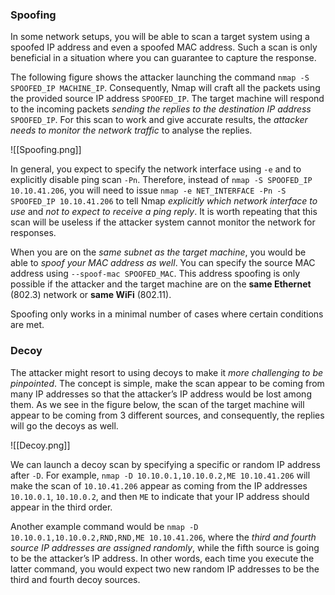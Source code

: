 ### Spoofing

In some network setups, you will be able to scan a target system using a spoofed IP address and even a spoofed MAC address. Such a scan is only beneficial in a situation where you can guarantee to capture the response.

The following figure shows the attacker launching the command `nmap -S SPOOFED_IP MACHINE_IP`. Consequently, Nmap will craft all the packets using the provided source IP address `SPOOFED_IP`. The target machine will respond to the incoming packets *sending the replies to the destination IP address* `SPOOFED_IP`. For this scan to work and give accurate results, the *attacker needs to monitor the network traffic* to analyse the replies.

![[Spoofing.png]]

In general, you expect to specify the network interface using `-e` and to explicitly disable ping scan `-Pn`. Therefore, instead of `nmap -S SPOOFED_IP 10.10.41.206`, you will need to issue `nmap -e NET_INTERFACE -Pn -S SPOOFED_IP 10.10.41.206` to tell Nmap *explicitly which network interface to use* and *not to expect to receive a ping reply*. It is worth repeating that this scan will be useless if the attacker system cannot monitor the network for responses.

When you are on the *same subnet as the target machine*, you would be able to *spoof your MAC address as well*. You can specify the source MAC address using `--spoof-mac SPOOFED_MAC`. This address spoofing is only possible if the attacker and the target machine are on the **same Ethernet** (802.3) network or **same WiFi** (802.11).

Spoofing only works in a minimal number of cases where certain conditions are met.

### Decoy

The attacker might resort to using decoys to make it *more challenging to be pinpointed*. The concept is simple, make the scan appear to be coming from many IP addresses so that the attacker’s IP address would be lost among them. As we see in the figure below, the scan of the target machine will appear to be coming from 3 different sources, and consequently, the replies will go the decoys as well.

![[Decoy.png]]

We can launch a decoy scan by specifying a specific or random IP address after `-D`. For example, `nmap -D 10.10.0.1,10.10.0.2,ME 10.10.41.206` will make the scan of `10.10.41.206` appear as coming from the IP addresses `10.10.0.1`, `10.10.0.2`, and then `ME` to indicate that your IP address should appear in the third order. 

Another example command would be `nmap -D 10.10.0.1,10.10.0.2,RND,RND,ME 10.10.41.206`, where the *third and fourth source IP addresses are assigned randomly*, while the fifth source is going to be the attacker’s IP address. In other words, each time you execute the latter command, you would expect two new random IP addresses to be the third and fourth decoy sources.